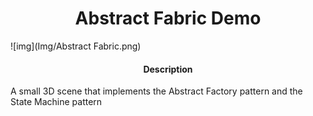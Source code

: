 <H1 style="text-align:center" = "text-aline:center" >Abstract Fabric Demo</H1>

![img](Img/Abstract Fabric.png)

<H4 style="text-align:center" = "text-aline:center" >Description</H4>
<p>A small 3D scene that implements the Abstract Factory pattern and the State Machine pattern<p>